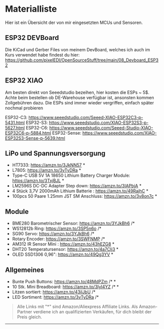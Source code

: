 # Materialliste

Hier ist ein Übersicht der von mir eingesetzten MCUs und Sensoren.

## ESP32 DEVBoard
Die KiCad und Gerber Files von meinem DevBoard, welches ich auch im Kurs
verwendet habe findest du hier: 
https://github.com/pixelEDI/OpenSourceStuff/tree/main/08_Devboard_ESP32

## ESP32 XIAO
Am besten direkt von Seeedstudio bezeihen, hier kosten die ESPs ~ 5$. 
Achte beim bestellen ob DE-Warehouse verfügbar ist, ansonsten kommen Zollgebühren dazu.
Die ESPs sind immer wieder vergriffen, einfach später nochmal probieren

ESP32-C3: https://www.seeedstudio.com/Seeed-XIAO-ESP32C3-p-5431.html
ESP32-S3: https://www.seeedstudio.com/XIAO-ESP32S3-p-5627.html
ESP32-C6: https://www.seeedstudio.com/Seeed-Studio-XIAO-ESP32C6-p-5884.html
ESP32-Sense: https://www.seeedstudio.com/XIAO-ESP32S3-Sense-p-5639.html

## LiPo und Spannungsversorgung

- HT7333: <https://amzn.to/3JkNN57> \*
- L7805: <https://amzn.to/3vTyDRa> \*
- Type-C USB 5V 1A 18650 Lithium Battery Charger Module: <https://amzn.to/3TxjBJL> \*
- LM2596S DC-DC Adapter Step down: <https://amzn.to/3IAPbjA> \*
- 4 Stück 3,7V 2000mAh Lithium Batterie : <https://amzn.to/49RajhC> \*
- 100pcs 50 Paare 1.25mm JST SM Anschluss: <https://amzn.to/3v8on7c> \*

## Module

- BME280 Barometrischer Sensor: <https://amzn.to/3YJkBh6> /*
- WS12812b Ring: <https://amzn.to/3SP5n6o> /*
- SG90 Servo: <https://amzn.to/3YJkBh6> /*
- Rotary Encoder: <https://amzn.to/3SWFNMP> /*
- AM312 IR Sensor Mini : <https://amzn.to/43hEZG8> \*
- DHT20 Temperatursensor: <https://amzn.to/4a7CIj3> \*
- OLED SSD1306 0,96": <https://amzn.to/49Qg3YV> \*


## Allgemeines

- Bunte Push Buttons: <https://amzn.to/48MdPZm> /* \*
- 10 Stk. Mini Breadboard: <https://amzn.to/3IyI4YZ> /* \*
- Litzen sortiert: <https://amzn.to/43ilJbU> /*
- LED Sortiment: <https://amzn.to/3vTyDRa> /*

> Alle Links mit "\*" sind Amazon/Aliexpress Affiliate Links. 
Als Amazon-Partner verdiene ich an qualifizierten Verkäufen, für dich bleibt der Preis gleich.

---
